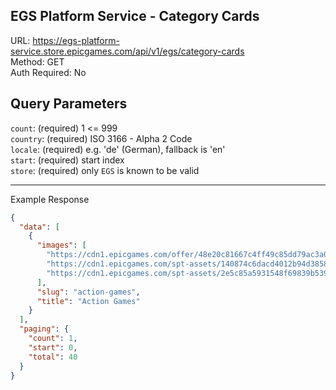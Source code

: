 ## EGS Platform Service - Category Cards

URL: https://egs-platform-service.store.epicgames.com/api/v1/egs/category-cards \
Method: GET \
Auth Required: No

## Query Parameters

`count`: (required) 1 <= 999 <br/>
`country`: (required) ISO 3166 - Alpha 2 Code <br/>
`locale`: (required) e.g. 'de' (German), fallback is 'en' <br/>
`start`: (required) start index <br/>
`store`: (required) only `EGS` is known to be valid <br/>

---

Example Response

```json
{
  "data": [
    {
      "images": [
        "https://cdn1.epicgames.com/offer/48e20c81667c4ff49c85dd79ac3a01b0/EGS_Redfall_ArkaneStudios_S2_1200x1600-2f567c0dbf7e69015b741fc9b52c8b91_1200x1600-2f567c0dbf7e69015b741fc9b52c8b91",
        "https://cdn1.epicgames.com/spt-assets/140874c6dacd4012b94d3858a64091bc/rice-cj0l8.png",
        "https://cdn1.epicgames.com/spt-assets/2e5c85a5931548f69839b539d214ef81/city-of-beats-13s3n.jpg"
      ],
      "slug": "action-games",
      "title": "Action Games"
    }
  ],
  "paging": {
    "count": 1,
    "start": 0,
    "total": 40
  }
}
```
